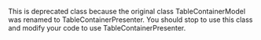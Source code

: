 This is deprecated class because the original class TableContainerModel was renamed to TableContainerPresenter. You should stop to use this class and modify your code to use TableContainerPresenter.